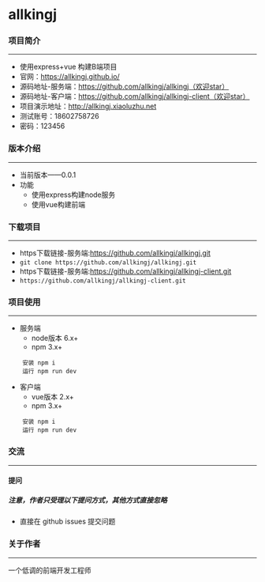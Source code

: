 # allkingj

### 项目简介

---
+ 使用express+vue 构建B端项目
+ 官网：https://allkingj.github.io/
+ 源码地址-服务端：https://github.com/allkingj/allkingj（欢迎star）
+ 源码地址-客户端：https://github.com/allkingj/allkingj-client（欢迎star）
+ 项目演示地址：http://allkingj.xiaoluzhu.net
+ 测试账号：18602758726 
+ 密码：123456

### 版本介绍

---
+ 当前版本——0.0.1
+ 功能
    - 使用express构建node服务
    - 使用vue构建前端
     
### 下载项目

---
+ https下载链接-服务端:https://github.com/allkingj/allkingj.git
+ ```git clone https://github.com/allkingj/allkingj.git```
+ https下载链接-服务端:https://github.com/allkingj/allkingj-client.git
+ ```https://github.com/allkingj/allkingj-client.git```

### 项目使用

---
+ 服务端
    - node版本 6.x+
    - npm 3.x+
```
    安装 npm i 
    运行 npm run dev
```

+ 客户端
    - vue版本 2.x+
    - npm 3.x+
```
    安装 npm i 
    运行 npm run dev
```

### 交流

---

#### 提问
##### 注意，作者只受理以下提问方式，其他方式直接忽略
- 直接在 github issues 提交问题

### 关于作者

---

一个低调的前端开发工程师
